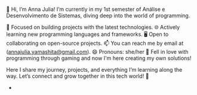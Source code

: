 👋 Hi, I’m Anna Julia!
I’m currently in my 1st semester of Análise e Desenvolvimento de Sistemas, diving deep into the world of programming.

🏅 Focused on building projects with the latest technologies.
🌐 Actively learning new programming languages and frameworks.
🖥️ Open to collaborating on open-source projects.
📫 You can reach me by email at (annajulia.yamashita@gmail.com).
😄 Pronouns: she/her
🤖 Fell in love with programming through gaming and now I'm here creating my own solutions!

Here I share my journey, projects, and everything I’m learning along the way. Let’s connect and grow together in this tech world! 🚀











- 






 

<!---
yamashita06/yamashita06 is a ✨ special ✨ repository because its `README.md` (this file) appears on your GitHub profile.
You can click the Preview link to take a look at your changes.
--->
